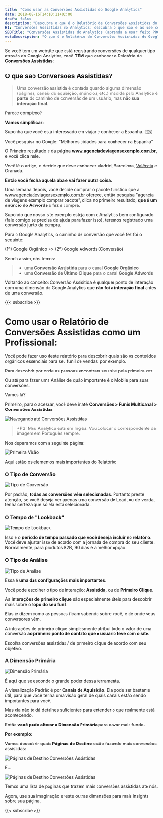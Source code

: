 ```yaml
---
title: "Como usar as Conversões Assistidas do Google Analytics"
date: 2018-08-16T14:10:11+02:00
draft: false
description: "Descubra o que é o Relatório de Conversões Assistidas do Google Analytics e use como um profissonal para descobrir quais seus melhores conteúdos."
H1: "Conversões Assistidas do Analytics: descubra o que são e as use como um Profissional"
SEOTitle: "Conversões Assistidas do Analytics (aprenda a usar feito PRO)"
metaDescription: "O que é o Relatório de Conversões Assistidas do Google Analytics? Aprenda a o usar como um profissonal para descobrir quais seus melhores conteúdos."
---
```


Se você tem um website que está registrando conversões de qualquer tipo através do Google Analytics, você **TEM** que conhecer o Relatório de **Conversões Assistidas**:

## O que são Conversões Assistidas?

>Uma conversão assistida é contada quando alguma dimensão (páginas, canais de aquisição, anúncios, etc.) medida pelo Analytics é **parte** do caminho de conversão de um usuário, mas **não sua interação final**.


Parece complexo? 

**Vamos simplificar:**

Suponha que você está interessado em viajar e conhecer a Espanha. 🇪🇸

Você pesquisa no Google: "Melhores cidades para conhecer na Espanha"

O Primeiro resultado é da página **www.agenciadeviagensexemplo.com.br**, e você clica nele.

Você lê o artigo, e decide que deve conhecer Madrid, Barcelona, [Valência](/now) e Granada.

**Então você fecha aquela aba e vai fazer outra coisa.**

Uma semana depois, você decide comprar o pacote turístico que a www.agenciadeviagensexemplo.com.br oferece, então pesquisa "agencia de viagens exemplo comprar pacote", clica no primeiro resultado, **que é um anúncio do Adwords** e faz a compra.

Supondo que nosso site exemplo esteja com o Analytics bem configurado (fale comigo se precisa de ajuda para fazer isso), teremos registrado uma conversão junto da compra.

Para o Google Analytics, o caminho de conversão que você fez foi o seguinte:

(1º) Google Orgânico >> (2º) Google Adwords (Conversão)

Sendo assim, nós temos:

>- uma **Conversão Assistida** para o canal **Google Orgânico** 
>- uma **Conversão de Último Clique** para o canal **Google Adwords**

Voltando ao conceito: Conversão Assisitida é qualquer ponto de interação com uma dimensão do Google Analytics que **não foi a interação final** antes de uma conversão.

{{< subscribe >}}


# Como usar o Relatório de Conversões Assistidas como um Profissional:

Você pode fazer uso deste relatório para descobrir quais são os conteúdos orgânicos essenciais para seu funil de vendas, por exemplo.

Para descobrir por onde as pessoas encontram seu site pela primeira vez. 

Ou até para fazer uma Análise de quão importante é o Mobile para suas conversões.

Vamos lá?

Primeiro, para o acessar, você deve ir até **Conversões > Funis Multicanal > Conversões Assistidas**

![Navegando até Conversões Assistidas](/../img/conversoes-assistidas-navegar.png) 

>*PS: Meu Analytics está em Inglês. Vou colocar o correspondente da imagem em Português sempre.

Nos deparamos com a seguinte página:

![Primeira Visão](/../img/conversoes-assistidas-primeiro.png) 

Aqui estão os elementos mais importantes do Relatório:

### O Tipo de Conversão

![Tipo de Conversão](/../img/conversoes-assistidas-tipo.png) 

Por padrão, **todas as conversões vêm selecionadas**. Portanto preste atenção, se você deseja ver apenas uma conversão de Lead, ou de venda, tenha certeza que só ela está selecionada.

### O Tempo de "Lookback"

![Tempo de Lookback](/../img/conversoes-assistidas-lookback-window.png) 

Isso é o **período de tempo passado que você deseja incluir no relatório**.
Você deve ajustar isso de acordo com a jornada de compra do seu cliente.
Normalmente, para produtos B2B, 90 dias é a melhor opção.

### O Tipo de Análise

![Tipo de Análise](/../img/conversoes-assistidas-analise.png) 

Essa é **uma das configurações mais importantes**.

Você pode escolher o tipo de interação: **Assistida**, ou de **Primeiro Clique**.

As **interações de primeiro clique** são especialmente úteis para descobrir mais sobre o **topo do seu funil**.

Elas te dizem como as pessoas ficam sabendo sobre você, e de onde seus conversores vêm. 

A interações de primeiro clique simplesmente atribui todo o valor de uma conversão **ao primeiro ponto de contato que o usuário teve com o site**.

Escolha conversões assistidas / de primeiro clique de acordo com seu objetivo.

### A Dimensão Primária
![Dimensão Primária](/../img/conversoes-assistidas-dimensao-primaria.png) 

É aqui que se esconde o grande poder dessa ferramenta. 

A visualização Padrão é por **Canais de Aquisição**. Ela pode ser bastante útil, para que você tenha uma visão geral de quais canais estão sendo importantes para você.

Mas ela não te dá detalhes suficientes para entender o que realmente está acontecendo. 

Então **você pode alterar a Dimensão Primária** para cavar mais fundo.

**Por exemplo:**

Vamos descobrir quais **Páginas de Destino** estão fazendo mais conversões assistidas:

![Páginas de Destino Conversões Assistidas](/../img/conversoes-assistidas-url.gif) 

E...

![Páginas de Destino Conversões Assistidas](/../img/conversoes-assistidas-url.png) 

Temos uma lista de páginas que trazem mais conversões assistidas até nós.

Agora, use sua imaginação e teste outras dimensões para mais insights sobre sua página.

{{< subscribe >}}

